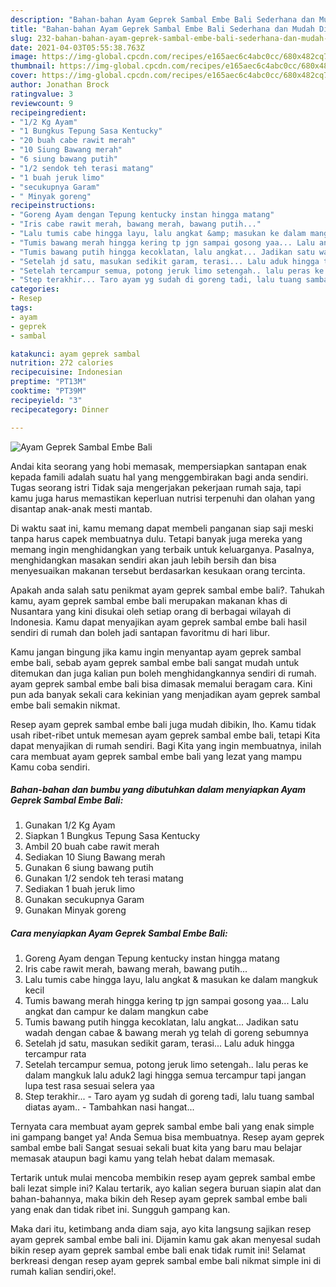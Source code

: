 ```yaml
---
description: "Bahan-bahan Ayam Geprek Sambal Embe Bali Sederhana dan Mudah Dibuat"
title: "Bahan-bahan Ayam Geprek Sambal Embe Bali Sederhana dan Mudah Dibuat"
slug: 232-bahan-bahan-ayam-geprek-sambal-embe-bali-sederhana-dan-mudah-dibuat
date: 2021-04-03T05:55:38.763Z
image: https://img-global.cpcdn.com/recipes/e165aec6c4abc0cc/680x482cq70/ayam-geprek-sambal-embe-bali-foto-resep-utama.jpg
thumbnail: https://img-global.cpcdn.com/recipes/e165aec6c4abc0cc/680x482cq70/ayam-geprek-sambal-embe-bali-foto-resep-utama.jpg
cover: https://img-global.cpcdn.com/recipes/e165aec6c4abc0cc/680x482cq70/ayam-geprek-sambal-embe-bali-foto-resep-utama.jpg
author: Jonathan Brock
ratingvalue: 3
reviewcount: 9
recipeingredient:
- "1/2 Kg Ayam"
- "1 Bungkus Tepung Sasa Kentucky"
- "20 buah cabe rawit merah"
- "10 Siung Bawang merah"
- "6 siung bawang putih"
- "1/2 sendok teh terasi matang"
- "1 buah jeruk limo"
- "secukupnya Garam"
- " Minyak goreng"
recipeinstructions:
- "Goreng Ayam dengan Tepung kentucky instan hingga matang"
- "Iris cabe rawit merah, bawang merah, bawang putih..."
- "Lalu tumis cabe hingga layu, lalu angkat &amp; masukan ke dalam mangkuk kecil"
- "Tumis bawang merah hingga kering tp jgn sampai gosong yaa... Lalu angkat dan campur ke dalam mangkun cabe"
- "Tumis bawang putih hingga kecoklatan, lalu angkat... Jadikan satu wadah dengan cabae &amp; bawang merah yg telah di goreng sebumnya"
- "Setelah jd satu, masukan sedikit garam, terasi... Lalu aduk hingga tercampur rata"
- "Setelah tercampur semua, potong jeruk limo setengah.. lalu peras ke dalam mangkuk lalu aduk2 lagi hingga semua tercampur tapi jangan lupa test rasa sesuai selera yaa"
- "Step terakhir... Taro ayam yg sudah di goreng tadi, lalu tuang sambal diatas ayam.. Tambahkan nasi hangat..."
categories:
- Resep
tags:
- ayam
- geprek
- sambal

katakunci: ayam geprek sambal 
nutrition: 272 calories
recipecuisine: Indonesian
preptime: "PT13M"
cooktime: "PT39M"
recipeyield: "3"
recipecategory: Dinner

---
```



![Ayam Geprek Sambal Embe Bali](https://img-global.cpcdn.com/recipes/e165aec6c4abc0cc/680x482cq70/ayam-geprek-sambal-embe-bali-foto-resep-utama.jpg)

Andai kita seorang yang hobi memasak, mempersiapkan santapan enak kepada famili adalah suatu hal yang menggembirakan bagi anda sendiri. Tugas seorang istri Tidak saja mengerjakan pekerjaan rumah saja, tapi kamu juga harus memastikan keperluan nutrisi terpenuhi dan olahan yang disantap anak-anak mesti mantab.

Di waktu  saat ini, kamu memang dapat membeli panganan siap saji meski tanpa harus capek membuatnya dulu. Tetapi banyak juga mereka yang memang ingin menghidangkan yang terbaik untuk keluarganya. Pasalnya, menghidangkan masakan sendiri akan jauh lebih bersih dan bisa menyesuaikan makanan tersebut berdasarkan kesukaan orang tercinta. 



Apakah anda salah satu penikmat ayam geprek sambal embe bali?. Tahukah kamu, ayam geprek sambal embe bali merupakan makanan khas di Nusantara yang kini disukai oleh setiap orang di berbagai wilayah di Indonesia. Kamu dapat menyajikan ayam geprek sambal embe bali hasil sendiri di rumah dan boleh jadi santapan favoritmu di hari libur.

Kamu jangan bingung jika kamu ingin menyantap ayam geprek sambal embe bali, sebab ayam geprek sambal embe bali sangat mudah untuk ditemukan dan juga kalian pun boleh menghidangkannya sendiri di rumah. ayam geprek sambal embe bali bisa dimasak memalui beragam cara. Kini pun ada banyak sekali cara kekinian yang menjadikan ayam geprek sambal embe bali semakin nikmat.

Resep ayam geprek sambal embe bali juga mudah dibikin, lho. Kamu tidak usah ribet-ribet untuk memesan ayam geprek sambal embe bali, tetapi Kita dapat menyajikan di rumah sendiri. Bagi Kita yang ingin membuatnya, inilah cara membuat ayam geprek sambal embe bali yang lezat yang mampu Kamu coba sendiri.

<!--inarticleads1-->

##### Bahan-bahan dan bumbu yang dibutuhkan dalam menyiapkan Ayam Geprek Sambal Embe Bali:

1. Gunakan 1/2 Kg Ayam
1. Siapkan 1 Bungkus Tepung Sasa Kentucky
1. Ambil 20 buah cabe rawit merah
1. Sediakan 10 Siung Bawang merah
1. Gunakan 6 siung bawang putih
1. Gunakan 1/2 sendok teh terasi matang
1. Sediakan 1 buah jeruk limo
1. Gunakan secukupnya Garam
1. Gunakan  Minyak goreng




<!--inarticleads2-->

##### Cara menyiapkan Ayam Geprek Sambal Embe Bali:

1. Goreng Ayam dengan Tepung kentucky instan hingga matang
1. Iris cabe rawit merah, bawang merah, bawang putih...
1. Lalu tumis cabe hingga layu, lalu angkat &amp; masukan ke dalam mangkuk kecil
1. Tumis bawang merah hingga kering tp jgn sampai gosong yaa... Lalu angkat dan campur ke dalam mangkun cabe
1. Tumis bawang putih hingga kecoklatan, lalu angkat... Jadikan satu wadah dengan cabae &amp; bawang merah yg telah di goreng sebumnya
1. Setelah jd satu, masukan sedikit garam, terasi... Lalu aduk hingga tercampur rata
1. Setelah tercampur semua, potong jeruk limo setengah.. lalu peras ke dalam mangkuk lalu aduk2 lagi hingga semua tercampur tapi jangan lupa test rasa sesuai selera yaa
1. Step terakhir... - Taro ayam yg sudah di goreng tadi, lalu tuang sambal diatas ayam.. - Tambahkan nasi hangat...




Ternyata cara membuat ayam geprek sambal embe bali yang enak simple ini gampang banget ya! Anda Semua bisa membuatnya. Resep ayam geprek sambal embe bali Sangat sesuai sekali buat kita yang baru mau belajar memasak ataupun bagi kamu yang telah hebat dalam memasak.

Tertarik untuk mulai mencoba membikin resep ayam geprek sambal embe bali lezat simple ini? Kalau tertarik, ayo kalian segera buruan siapin alat dan bahan-bahannya, maka bikin deh Resep ayam geprek sambal embe bali yang enak dan tidak ribet ini. Sungguh gampang kan. 

Maka dari itu, ketimbang anda diam saja, ayo kita langsung sajikan resep ayam geprek sambal embe bali ini. Dijamin kamu gak akan menyesal sudah bikin resep ayam geprek sambal embe bali enak tidak rumit ini! Selamat berkreasi dengan resep ayam geprek sambal embe bali nikmat simple ini di rumah kalian sendiri,oke!.

